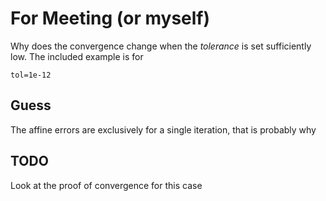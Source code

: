 # For Meeting (or myself)
Why does the convergence change when the *tolerance* is set sufficiently low.
The included example is for 
```
tol=1e-12
```

## Guess
The affine errors are exclusively for a single iteration, that is probably why

## TODO
Look at the proof of convergence for this case
